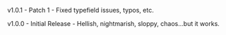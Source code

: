 v1.0.1 - Patch 1 - Fixed typefield issues, typos, etc.

v1.0.0 - Initial Release - Hellish, nightmarish, sloppy, chaos...but it works.
